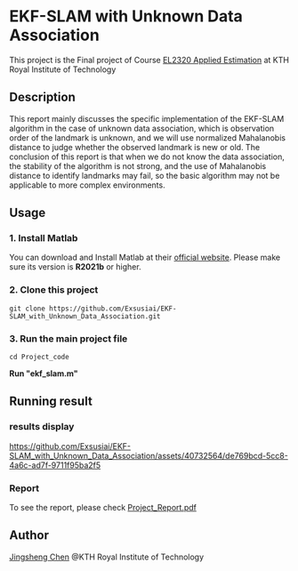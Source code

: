 # EKF-SLAM with Unknown Data Association
 This project is the Final project of Course [EL2320 Applied Estimation](https://www.kth.se/kurs-pm/EL2320/EL232020232-50443) at KTH Royal Institute of Technology

## Description
This report mainly discusses the specific implementation of the EKF-SLAM algorithm in the case of unknown data association, which is observation order of the landmark is unknown, and we will use normalized Mahalanobis distance to judge whether the observed landmark is new or old.
The conclusion of this report is that when we do not know the data association, the stability of the algorithm is not strong, and the use of Mahalanobis distance to identify landmarks may fail, so the basic algorithm may not be applicable to more complex environments.

## Usage
### 1. Install Matlab
You can download and Install Matlab at their [official website](www.mathworks.com/products/). Please make sure its version is **R2021b** or higher.
### 2. Clone this project
```
git clone https://github.com/Exsusiai/EKF-SLAM_with_Unknown_Data_Association.git
```
### 3. Run the main project file
```
cd Project_code
```
**Run "ekf_slam.m"**

## Running result
### results display


https://github.com/Exsusiai/EKF-SLAM_with_Unknown_Data_Association/assets/40732564/de769bcd-5cc8-4a6c-ad7f-9711f95ba2f5


### Report
To see the report, please check [Project_Report.pdf](./Project_Report.pdf)


## Author

[Jingsheng Chen](mailto:chjingsheng@gmail.com)  @KTH Royal Institute of Technology


